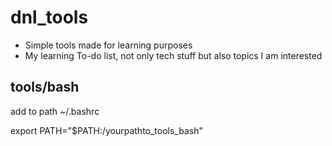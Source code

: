 # dnl_tools

 - Simple tools made for learning purposes
 - My learning To-do list, not only tech stuff but also topics I am interested

## tools/bash
add to path ~/.bashrc

export PATH="$PATH:/yourpathto_tools_bash"

